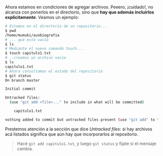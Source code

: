 Ahora estamos en condiciones de agregar archivos. Peeero, ¡cuidado!, no alcanza con ponerlos en el directorio, sino que **hay que además incluirlos explícitamente**.  Veamos un ejemplo: 

```bash
# Estamos en el directorio de un repositorio...
$ pwd 
/home/mumuki/auobiografia
# ... que está vacío
$ ls
# Mediante el nuevo comando touch...  
$ touch capitulo1.txt
# ..creamos un archivo vacío
$ ls 
capitulo1.txt
# Ahora consultamos el estado del repositorio
$ git status 
On branch master

Initial commit

Untracked files:
  (use "git add <file>..." to include in what will be committed)

	capitulo1.txt

nothing added to commit but untracked files present (use "git add" to track)
```

Prestemos atención a la sección que dice _Untracked files_: si hay archivos acá listados significa que aún hay que incorporarlos al repositorio. 

> Hacé `git add capitulo1.txt`, y luego `git status` y fijate si el mensaje cambia. 




